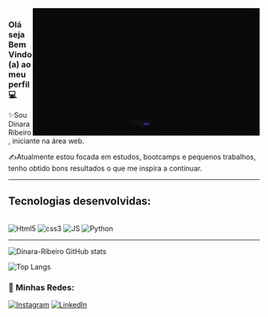 



  

<img src="banner.gif" width="455px" align = "right">

### Olá seja Bem Vindo(a) ao meu perfil💻

✨Sou Dinara Ribeiro,
iniciante na área web.

✍Atualmente estou focada em estudos,
bootcamps e pequenos trabalhos,
tenho obtido bons resultados o que me inspira a continuar.

---
## Tecnologias desenvolvidas:
<div style="display: inline_block"><br/>
<img alt="Html5" src="https://img.shields.io/badge/HTML5-E34F26?style=for-the-badge&logo=html5&logoColor=white">
<img alt="css3" src="https://img.shields.io/badge/CSS3-1572B6?style=for-the-badge&logo=css3&logoColor=white">
<img alt="JS" src="https://img.shields.io/badge/JavaScript-323330?style=for-the-badge&logo=javascript&logoColor=F7DF1E">
<img alt="Python" src="https://img.shields.io/badge/Python-14354C?style=for-the-badge&logo=python&logoColor=white">
</div>

---


![Dinara-Ribeiro GitHub stats](https://github-readme-stats.vercel.app/api?username=Dinara-Ribeiro&show_icons=true&theme=radical)


![Top Langs](https://github-readme-stats.vercel.app/api/top-langs/?username=anuraghazra&layout=compact)



### 🔑 Minhas Redes:

  [![Instagram](https://img.shields.io/badge/Instagram-E4405F?style=for-the-badge&logo=instagram&logoColor=white)](https://instagram.com/dinaraf.waltrich?igsh=MW9uMnZizmsybHMwZA==)
[![LinkedIn](https://img.shields.io/badge/LinkedIn-0077B5?style=for-the-badge&logo=linkedin&logoColor=white)](www.linkedin.com/in/dinara-waltrich-85b3262ab/)
